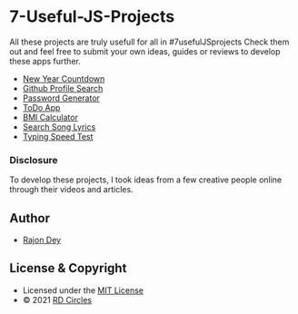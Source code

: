 # 7-Useful-JS-Projects

All these projects are truly usefull for all in #7usefulJSprojects 
Check them out and feel free to submit your own ideas, guides or reviews to develop these apps further.

* [New Year Countdown](https://rajondey.github.io/7-Useful-JS-Projects/New-Year-Countdown)
* [Github Profile Search](https://rajondey.github.io/7-Useful-JS-Projects/Github-Profile-Search)
* [Password Generator](https://rajondey.github.io/7-Useful-JS-Projects/Password-Generator)
* [ToDo App](https://rajondey.github.io/7-Useful-JS-Projects/ToDo-App)
* [BMI Calculator](https://rajondey.github.io/7-Useful-JS-Projects/BMI-Calculator)
* [Search Song Lyrics](https://rajondey.github.io/7-Useful-JS-Projects/Search-Song-Lyrics)
* [Typing Speed Test](https://rajondey.github.io/7-Useful-JS-Projects/Typing-Speed-Test)

### Disclosure
To develop these projects, I took ideas from a few creative people online through their videos and articles. 

## Author
* [Rajon Dey](https://www.rdcircles.com/)

## License & Copyright
* Licensed under the [MIT License](LICENSE)
* © 2021 [RD Circles](https://www.rdcircles.com/) 
